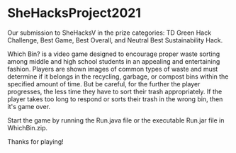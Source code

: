 # SheHacksProject2021

Our submission to SheHacksV in the prize categories: TD Green Hack Challenge, Best Game, Best Overall, and Neutral Best Sustainability Hack.

Which Bin? is a video game designed to encourage proper waste sorting among middle and high school students in an appealing and entertaining fashion. 
Players are shown images of common types of waste and must determine if it belongs in the recycling, garbage, or compost bins within the specified amount of time. 
But be careful, for the further the player progresses, the less time they have to sort their trash appropriately. 
If the player takes too long to respond or sorts their trash in the wrong bin, then it's game over.

Start the game by running the Run.java file or the executable Run.jar file in WhichBin.zip.

Thanks for playing!
